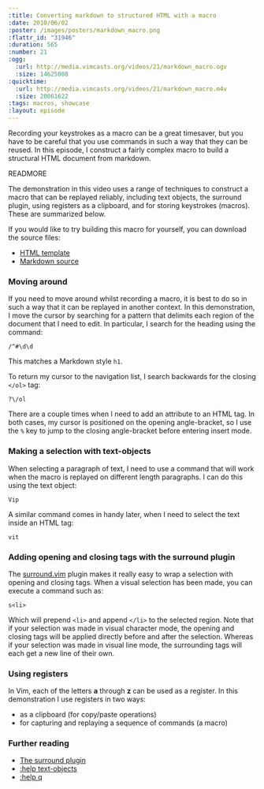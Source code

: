 ```yaml
--- 
:title: Converting markdown to structured HTML with a macro
:date: 2010/06/02
:poster: /images/posters/markdown_macro.png
:flattr_id: "31946"
:duration: 565
:number: 21
:ogg: 
  :url: http://media.vimcasts.org/videos/21/markdown_macro.ogv
  :size: 14625008
:quicktime: 
  :url: http://media.vimcasts.org/videos/21/markdown_macro.m4v
  :size: 20061622
:tags: macros, showcase
:layout: episode
---
```


Recording your keystrokes as a macro can be a great timesaver, but you have to be careful that you use commands in such a way that they can be reused. In this episode, I construct a fairly complex macro to build a structural HTML document from markdown.


READMORE


The demonstration in this video uses a range of techniques to construct a
macro that can be replayed reliably, including text objects, the surround
plugin, using registers as a clipboard, and for storing keystrokes (macros).
These are summarized below.

If you would like to try building this macro for yourself, you can download
the source files:

* [HTML template][template]
* [Markdown source][source]

### Moving around ###

If you need to move around whilst recording a macro, it is best to do so in
such a way that it can be replayed in another context. In this demonstration,
I move the cursor by searching for a pattern that delimits each region of the
document that I need to edit. In particular, I search for the heading using
the command:

    /^#\d\d

This matches a Markdown style `h1`.

To return my cursor to the navigation list, I search backwards for the closing
`</ol>` tag:

    ?\/ol

There are a couple times when I need to add an attribute to an HTML tag. In
both cases, my cursor is positioned on the opening angle-bracket, so I use the
`%` key to jump to the closing angle-bracket before entering insert mode.

### Making a selection with text-objects ###

When selecting a paragraph of text, I need to use a command that will work
when the macro is replayed on different length paragraphs. I can do this using
the text object:

    Vip

A similar command comes in handy later, when I need to select the text inside
an HTML tag:
  
    vit

### Adding opening and closing tags with the surround plugin ###

The [surround.vim][s] plugin makes it really easy to wrap a selection with
opening and closing tags. When a visual selection has been made, you can
execute a command such as:

    s<li>

Which will prepend `<li>` and append `</li>` to the selected region. Note that
if your selection was made in visual character mode, the opening and closing
tags will be applied directly before and after the selection. Whereas if your
selection was made in visual line mode, the surrounding tags will each get a
new line of their own.

### Using registers ###

In Vim, each of the letters **a** through **z** can be used as a register. In
this demonstration I use registers in two ways:

* as a clipboard (for copy/paste operations)
* for capturing and replaying a sequence of commands (a macro)

### Further reading ###

* [The surround plugin][s]
* [:help text-objects][to]
* [:help q][record]

[s]: http://www.vim.org/scripts/script.php?script_id=1697
[to]: http://vimdoc.sourceforge.net/htmldoc/motion.html#text-objects
[record]: http://vimdoc.sourceforge.net/htmldoc/repeat.html#q
[template]: http://vimcasts.org/episodes/converting-markdown-to-structured-html-with-a-macro/template.html
[source]: http://vimcasts.org/episodes/converting-markdown-to-structured-html-with-a-macro/pecha-kucha-script.md
